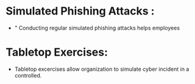 # Simulated Phishing Attacks :
-   " Conducting regular simulated phishing attacks helps employees

# Tabletop Exercises:
 - Tabletop excercises allow organization to simulate cyber incident in
   a controlled. 
